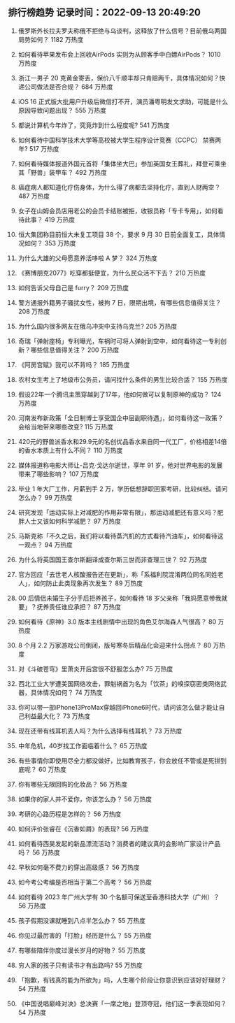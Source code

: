 
## 排行榜趋势 记录时间：2022-09-13 20:49:20
  
  1. 俄罗斯外长拉夫罗夫称俄不拒绝与乌谈判，这释放了什么信号？目前俄乌两国局势如何？ 1182 万热度
    
  2. 如何看待苹果发布会上回收AirPods 实则为从顾客手中白嫖AirPods？ 1010 万热度
    
  3. 浙江一男子 20 克黄金寄丢，保价八千顺丰却只肯赔两千，具体情况如何？快递公司做法是否合规？ 684 万热度
    
  4. iOS 16 正式版大批用户升级后微信打不开，演员潘粤明发文求助，可能是什么原因导致问题出现？ 555 万热度
    
  5. 都说计算机今年炸了，究竟炸到什么程度呢? 541 万热度
    
  6. 如何看待中国科学技术大学等高校被大学生程序设计竞赛（CCPC） 禁赛两年? 517 万热度
    
  7. 如何看待媒体报道外国元首将「集体坐大巴」参加英国女王葬礼，拜登可乘坐其「野兽」装甲车？ 492 万热度
    
  8. 癌症病人都知道化疗伤身体，为什么得了病都去坚持化疗，直到人财两空？ 487 万热度
    
  9. 女子在山姆会员店用老公的会员卡结账被拒，收银员称「专卡专用」，如何看待此事？ 419 万热度
    
  10. 恒大集团称目前恒大未复工项目 38 个，要求 9 月 30 日前全面复工，具体情况如何？ 353 万热度
    
  11. 为什么大雄的父母愿意养活哆啦 A 梦？ 324 万热度
    
  12. 《赛博朋克2077》吃穿都挺便宜，为什么民众活不下去？ 210 万热度
    
  13. 如何告诉父母自己是 furry？ 209 万热度
    
  14. 警方通报外籍男子骚扰女性，被拘 7 日，限期出境，有哪些信息值得关注？ 208 万热度
    
  15. 为什么国内很多网友在俄乌冲突中支持乌克兰? 205 万热度
    
  16. 奇瑞「弹射座椅」专利曝光，车祸时可将人弹射到空中，如何看待这一专利创新？哪些信息值得关注？ 200 万热度
    
  17. 《阿房宫赋》我可以不背吗？ 185 万热度
    
  18. 农村女生考上了地级市公务员，请问找什么条件的男生比较合适？ 155 万热度
    
  19. 假设22年一个腾讯主策穿越到了17年，他如何做可以复制原神的成功？ 124 万热度
    
  20. 河南发布新政策「全日制博士享受国企中层副职待遇」，如何看待这一政策？会给当地带来哪些改变? 115 万热度
    
  21. 420元的野兽派香水和29.9元的名创优品香水来自同一代工厂，价格相差14倍的香水本质上有什么不同？ 110 万热度
    
  22. 媒体报道称电影大师让-吕克·戈达尔逝世，享年 91 岁，他对世界电影的发展带来了哪些影响？ 107 万热度
    
  23. 毕业 1 年大厂工作，月薪到手 2 万，学历低想辞职回家考研，比较纠结。请问怎么办？ 99 万热度
    
  24. 研究发现「运动实际上对减肥的作用非常有限」，那运动减肥还有意义吗？肥胖人士又该如何科学减肥？ 97 万热度
    
  25. 马斯克称「不久之后，我们将以看待蒸汽机的方式看待汽油车」，如何看待这一观点？ 94 万热度
    
  26. 为什么将英国国王查尔斯翻译成查尔斯三世而非查理三世？ 92 万热度
    
  27. 官方回应「去世老人核酸报告还在更新」，称「系福利院混淆两位同名同姓老人」，如何防止此类现象再次发生？ 89 万热度
    
  28. 00 后情侣未婚生子分手后拒养孩子，如何看待 18 岁父亲称「我妈愿意带我就要」？抚养责任谁应承担？ 87 万热度
    
  29. 如何看待《原神》3.0 版本主线剧情中出现的角色艾尔海森人气很高？ 80 万热度
    
  30. 8 个月 2.2 万家游戏公司倒闭，版号寒冬后精品化会迎来什么拐点？ 80 万热度
    
  31. 对《斗破苍穹》里萧炎开后宫很不舒服怎么办? 75 万热度
    
  32. 西北工业大学遭美国网络攻击，罪魁祸首为名为「饮茶」的嗅探窃密类网络武器，具体情况如何？ 74 万热度
    
  33. 你可以带一部iPhone13ProMax穿越回iPhone6时代，请问该怎么做才能让自己利益最大化？ 73 万热度
    
  34. 现在还带有线耳机丢人吗？为什么选择有线耳机？ 73 万热度
    
  35. 中年危机，40岁找工作面临着什么？ 65 万热度
    
  36. 有些事情你即使用尽全力都没做好，比如教育孩子，你会放任不管或是死拼到底呢？ 60 万热度
    
  37. 你有哪些无限回购的化妆品？ 56 万热度
    
  38. 如果你的家人并不爱你，你该怎么办？ 56 万热度
    
  39. 考研的心路历程是怎样的？ 56 万热度
    
  40. 如何评价张睿在《沉香如屑》的表现? 56 万热度
    
  41. 如何看待西昊发起的新品漂流活动？消费者的建议真的会影响厂家设计产品吗？ 56 万热度
    
  42. 早秋如何毫不费力的穿出高级感？ 56 万热度
    
  43. 如今考公考编是否相当于第二个高考？ 56 万热度
    
  44. 如何看待 2023 年广州大学有 30 个名额可保送至香港科技大学（广州）？ 56 万热度
    
  45. 孩子假期没课就睡到八点半怎么办？ 55 万热度
    
  46. 你见过最厉害的「打脸」经历是什么？ 55 万热度
    
  47. 有哪些陪伴你度过漫长岁月的好物？ 55 万热度
    
  48. 穷人家的孩子只有读书才有出路吗? 55 万热度
    
  49. 「抱歉，有钱真的能为所欲为」吗，人生哪个阶段让你意识到应该好好理财？ 54 万热度
    
  50. 《中国说唱巅峰对决》总决赛「一席之地」登顶夺冠，他们这一季表现如何？ 54 万热度
    